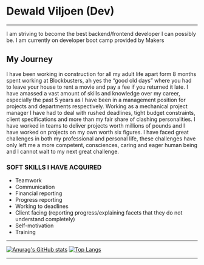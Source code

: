 # Dewald Viljoen (Dev)
---
I am striving to become the best backend/frontend developer I can possibly be. I am currently on  developer boot camp provided by <a Makers="https://makers.tech/">Makers</a> 

## My Journey 
I have been working in construction for all my adult life apart form 8 months spent working at Blockbusters, ah yes the “good old days” where you had to leave your house to rent a movie and pay a fee if you returned it late. I have amassed a vast amount of skills and knowledge over my career, especially the past 5 years as I have been in a management position for projects and departments respectively. Working as a mechanical project manager I have had to deal with rushed deadlines, tight budget constraints, client specifications and more than my fair share of clashing personalities. I have worked in teams to deliver projects worth millions of pounds and I have worked on projects on my own worth six figures. I have faced great challenges in both my professional and personal life, these challenges have only left me a more competent, consciences, caring and eager human being and I cannot wait to my next great challenge.  

### SOFT SKILLS I HAVE ACQUIRED
+ Teamwork
+ Communication
+ Financial reporting
+ Progress reporting
+ Working to deadlines
+ Client facing (reporting progress/explaining facets that they do not understand completely)
+ Self-motivation 
+ Training

---

[![Anurag's GitHub stats](https://github-readme-stats.vercel.app/api?username=Dev-ops-true&show_icons=true&theme=radical)](https://github.com/anuraghazra/github-readme-stats)
[![Top Langs](https://github-readme-stats.vercel.app/api/top-langs/?username=Dev-ops-true&theme=radical)](https://github.com/anuraghazra/github-readme-stats)


---
